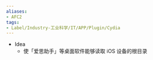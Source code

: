 ```yaml
---
aliases:
- AFC2
tags:
- Label/Industry-工业科学/IT/APP/Plugin/Cydia
---
```


- Idea
    - 使「爱思助手」等桌面软件能够读取 iOS 设备的根目录
